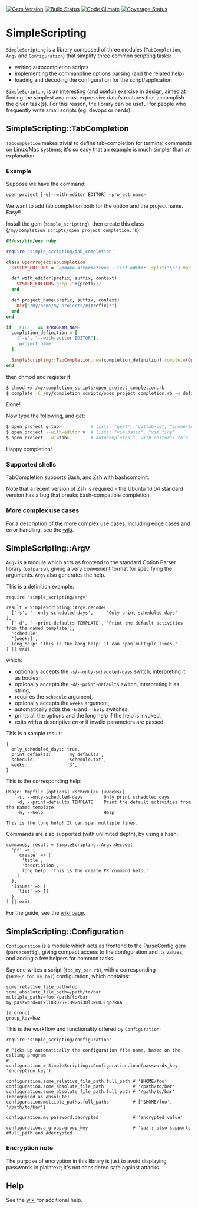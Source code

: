 [![Gem Version][GV img]](https://rubygems.org/gems/simple_scripting)
[![Build Status][BS img]](https://travis-ci.org/saveriomiroddi/simple_scripting)
[![Code Climate][CC img]](https://codeclimate.com/github/saveriomiroddi/simple_scripting)
[![Coverage Status][CS img]](https://coveralls.io/r/saveriomiroddi/simple_scripting)

# SimpleScripting

`SimpleScripting` is a library composed of three modules (`TabCompletion`, `Argv` and `Configuration`) that simplify three common scripting tasks:

- writing autocompletion scripts
- implementing the commandline options parsing (and the related help)
- loading and decoding the configuration for the script/application

`SimpleScripting` is an interesting (and useful) exercise in design, aimed at finding the simplest and most expressive data/structures that accomplish the given task(s). For this reason, the library can be useful for people who frequently write small scripts (eg. devops or nerds).

## SimpleScripting::TabCompletion

`TabCompletion` makes trivial to define tab-completion for terminal commands on Linux/Mac systems; it's so easy that an example is much simpler than an explanation.

### Example

Suppose we have the command:

```sh
open_project [-e|--with-editor EDITOR] <project_name>
```

We want to add tab completion both for the option and the project name. Easy!!

Install the gem (`simple_scripting`), then create this class (`/my/completion_scripts/open_project_completion.rb`):

```ruby
#!/usr/bin/env ruby

require 'simple_scripting/tab_completion'

class OpenProjectTabCompletion
  SYSTEM_EDITORS = `update-alternatives --list editor`.split("\n").map { |filename| File.basename(filename) }

  def with_editor(prefix, suffix, context)
    SYSTEM_EDITORS.grep /^#{prefix}/
  end

  def project_name(prefix, suffix, context)
    Dir["/my/home/my_projects/#{prefix}*"]
  end
end

if __FILE__ == $PROGRAM_NAME
  completion_definition = [
    ["-e", "--with-editor EDITOR"],
    'project_name'
  ]

  SimpleScripting::TabCompletion.new(completion_definition).complete(OpenProjectTabCompletion.new)
end
```

then chmod and register it:

```sh
$ chmod +x /my/completion_scripts/open_project_completion.rb
$ complete -C /my/completion_scripts/open_project_completion.rb -o default open_project
```

Done!

Now type the following, and get:

```sh
$ open_project g<tab>           # lists: "geet", "gitlab-ce", "gnome-terminal"
$ open_project --with-editor v  # lists: "vim.basic", "vim.tiny"
$ open_project --wi<tab>        # autocompletes "--with-editor"; this is built-in!
```

Happy completion!

### Supported shells

TabCompletion supports Bash, and Zsh with bashcompinit.

Note that a recent version of Zsh is required - the Ubuntu 16.04 standard version has a bug that breaks bash-compatible completion.

### More complex use cases

For a description of the more complex use cases, including edge cases and error handling, see the [wiki](https://github.com/saveriomiroddi/simple_scripting/wiki/SimpleScripting::TabCompletion-Guide).

## SimpleScripting::Argv

`Argv` is a module which acts as frontend to the standard Option Parser library (`optparse`), giving a very convenient format for specifying the arguments. `Argv` also generates the help.

This is a definition example:

    require 'simple_scripting/argv'

    result = SimpleScripting::Argv.decode(
      ['-s', '--only-scheduled-days',     'Only print scheduled days'                           ],
      ['-d', '--print-defaults TEMPLATE', 'Print the default activities from the named template'],
      'schedule',
      '[weeks]',
      long_help: 'This is the long help! It can span multiple lines.'
    ) || exit

which:

- optionally accepts the `-s`/`--only-scheduled-days` switch, interpreting it as boolean,
- optionally accepts the `-d`/`--print-defaults` switch, interpreting it as string,
- requires the `schedule` argument,
- optionally accepts the `weeks` argument,
- automatically adds the `-h` and `--help` switches,
- prints all the options and the long help if the help is invoked,
- exits with a descriptive error if invalid parameters are passed.

This is a sample result:

    {
      only_scheduled_days: true,
      print_defaults:      'my_defaults',
      schedule:            'schedule.txt',
      weeks:               '3',
    }

This is the corresponding help:

    Usage: tmpfile [options] <schedule> [<weeks>]
        -s, --only-scheduled-days        Only print scheduled days
        -d, --print-defaults TEMPLATE    Print the default activities from the named template
        -h, --help                       Help

    This is the long help! It can span multiple lines.

Commands are also supported (with unlimited depth), by using a hash:

    commands, result = SimpleScripting::Argv.decode(
      'pr' => {
        'create' => [
          'title',
          'description',
          long_help: 'This is the create PR command help.'
        ]
      },
      'issues' => {
        'list' => []
      }
    ) || exit

For the guide, see the [wiki page](https://github.com/saveriomiroddi/simple_scripting/wiki/SimpleScripting::Argv-Guide).

## SimpleScripting::Configuration

`Configuration` is a module which acts as frontend to the ParseConfig gem (`parseconfig`), giving compact access to the configuration and its values, and adding a few helpers for common tasks.

Say one writes a script (`foo_my_bar.rb`), with a corresponding (`$HOME/.foo_my_bar`) configuration, which contains:

    some_relative_file_path=foo
    some_absolute_file_path=/path/to/bar
    multiple_paths=foo:/path/to/bar
    my_password=uTxllKRD2S+IH92oi30luwu0JIqp7kKA

    [a_group]
    group_key=baz

This is the workflow and functionality offered by `Configuration`:

    require 'simple_scripting/configuration'

    # Picks up automatically the configuration file name, based on the calling program
    #
    configuration = SimpleScripting::Configuration.load(passwords_key: 'encryption_key')

    configuration.some_relative_file_path.full_path # '$HOME/foo'
    configuration.some_absolute_file_path           # '/path/to/bar'
    configuration.some_absolute_file_path.full_path # '/path/to/bar' (recognized as absolute)
    configuration.multiple_paths.full_paths         # ['$HOME/foo', '/path/to/bar']

    configuration.my_password.decrypted             # 'encrypted_value'

    configuration.a_group.group_key                 # 'baz'; also supports #full_path and #decrypted

### Encryption note

The purpose of encryption in this library is just to avoid displaying passwords in plaintext; it's not considered safe against attacks.

## Help

See the [wiki](https://github.com/saveriomiroddi/simple_scripting/wiki) for additional help.

[GV img]: https://badge.fury.io/rb/simple_scripting.png
[BS img]: https://travis-ci.org/saveriomiroddi/simple_scripting.svg?branch=master
[CC img]: https://codeclimate.com/github/saveriomiroddi/simple_scripting.png
[CS img]: https://coveralls.io/repos/saveriomiroddi/simple_scripting/badge.png?branch=master
